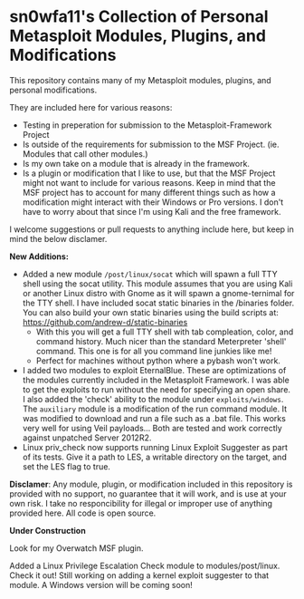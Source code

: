 # sn0wfa11's Collection of Personal Metasploit Modules, Plugins, and Modifications

This repository contains many of my Metasploit modules, plugins, and personal modifications. 

They are included here for various reasons:
- Testing in preperation for submission to the Metasploit-Framework Project
- Is outside of the requirements for submission to the MSF Project. (ie. Modules that call other modules.)
- Is my own take on a module that is already in the framework.
- Is a plugin or modification that I like to use, but that the MSF Project might not want to include for various reasons. Keep in mind that the MSF project has to account for many different things such as how a modification might interact with their Windows or Pro versions. I don't have to worry about that since I'm using Kali and the free framework.

I welcome suggestions or pull requests to anything include here, but keep in mind the below disclamer.

**New Additions:**
- Added a new module `/post/linux/socat` which will spawn a full TTY shell using the socat utility. This module assumes that you are using Kali or another Linux distro with Gnome as it will spawn a gnome-ternimal for the TTY shell. I have included socat static binaries in the /binaries folder. You can also build your own static binaries using the build scripts at: https://github.com/andrew-d/static-binaries
  - With this you will get a full TTY shell with tab compleation, color, and command history. Much nicer than the standard Meterpreter 'shell' command. This one is for all you command line junkies like me!
  - Perfect for machines without python where a pybash won't work.
- I added two modules to exploit EternalBlue. These are optimizations of the modules currently included in the Metasploit Framework. I was able to get the exploits to run without the need for specifying an open share. I also added the 'check' ability to the module under `exploits/windows`. The `auxiliary` module is a modification of the run command module. It was modified to download and run a file such as a .bat file. This works very well for using Veil payloads... Both are tested and work correctly against unpatched Server 2012R2.
- Linux priv_check now supports running Linux Exploit Suggester as part of its tests. Give it a path to LES, a writable directory on the target, and set the LES flag to true. 

**Disclamer**: Any module, plugin, or modification included in this repository is provided with no support, no guarantee that it will work, and is use at your own risk. I take no responcibility for illegal or improper use of anything provided here. All code is open source. 

**Under Construction**

Look for my Overwatch MSF plugin.

Added a Linux Privilege Escalation Check module to modules/post/linux. Check it out! Still working on adding a kernel exploit suggester to that module. A Windows version will be coming soon!

